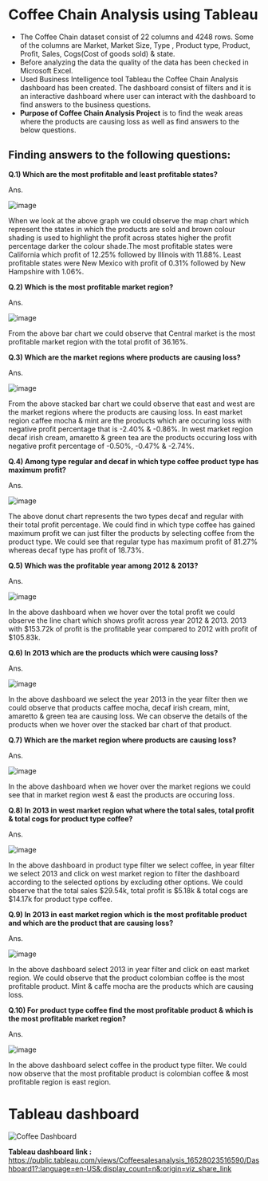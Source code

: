 # Coffee Chain Analysis using Tableau

* The Coffee Chain dataset consist of 22 columns and 4248 rows. Some of the columns are Market, Market Size, Type , Product type, Product, Profit, Sales, Cogs(Cost of goods sold) & state.
* Before analyzing the data the quality of the data has been checked in Microsoft Excel.
* Used Business Intelligence tool Tableau the Coffee Chain Analysis dashboard has been created. The dashboard consist of filters and it is an interactive dashboard where user can interact with the dashboard to find answers to the business questions.
* **Purpose of Coffee Chain Analysis Project** is to find the weak areas where the products are causing loss as well as find answers to the below questions.

## **Finding answers to the following questions**: 

**Q.1) Which are the most profitable and least profitable states?**

Ans. 

![image](https://user-images.githubusercontent.com/87359806/169056658-b0bd9cbb-e042-4604-b490-6144a239bf26.png)

When we look at the above graph we could observe the map chart which represent the states in which the products are sold and brown colour shading is used to highlight the profit across states higher the profit percentage darker the colour shade.The most profitable states were California which profit of 12.25% followed by Illinois with 11.88%.
Least profitable states were New Mexico with profit of 0.31% followed by New Hampshire with 1.06%.

**Q.2) Which is the most profitable market region?**

Ans.

![image](https://user-images.githubusercontent.com/87359806/169057996-50c56eaa-e323-44f1-92e3-6a7c373b8c77.png)

From the above bar chart we could observe that Central market is the most profitable market region with the total profit of 36.16%.

**Q.3) Which are the market regions where products are causing loss?**

Ans.

![image](https://user-images.githubusercontent.com/87359806/169059895-0abe3b39-2adb-4e59-9256-68d080cfc740.png)

From the above stacked bar chart we could observe that east and west are the market regions where the products are causing loss. In east market region caffee mocha & mint are the products which are occuring loss with negative profit percentage that is -2.40% & -0.86%. In west market region decaf irish cream, amaretto & green tea are the products occuring loss with negative profit percentage of -0.50%, -0.47% & -2.74%.

**Q.4) Among type regular and decaf in which type coffee product type has maximum profit?**

Ans.

![image](https://user-images.githubusercontent.com/87359806/169063843-69f8e47f-87ad-4d34-b0b5-b16fe1a2633f.png)

The above donut chart represents the two types decaf and regular with their total profit percentage. We could find in which type coffee has gained maximum profit we can just filter the products by selecting coffee from the product type. We could see that regular type has maximum profit of 81.27% whereas decaf type has profit of 18.73%.

**Q.5) Which was the profitable year among 2012 & 2013?**

Ans.

![image](https://user-images.githubusercontent.com/87359806/169067202-7adfe925-708a-4147-9c4c-d0fb0313b898.png)

In the above dashboard when we hover over the total profit we could observe the line chart which shows profit across year 2012 & 2013. 2013 with $153.72k of profit is the profitable year compared to 2012 with profit of $105.83k.

**Q.6) In 2013 which are the products which were causing loss?**

Ans.

![image](https://user-images.githubusercontent.com/87359806/169070286-1853751d-c23d-4319-bc88-3d8ef8544174.png)

In the above dashboard we select the year 2013 in the year filter then we could observe that products caffee mocha, decaf irish cream, mint, amaretto & green tea are causing loss. We can observe the details of the products when we hover over the stacked bar chart of that product. 

**Q.7) Which are the market region where products are causing loss?**

Ans.

![image](https://user-images.githubusercontent.com/87359806/169073182-8789fb35-0473-454f-8209-7a29a51ab079.png)

In the above dashboard when we hover over the market regions we could see that in market region west & east the products are occuring loss.

**Q.8) In 2013 in west market region what where the total sales, total profit & total cogs for product type coffee?**

Ans.

![image](https://user-images.githubusercontent.com/87359806/169074589-d5168fd8-605d-4c59-accd-6501860ec06b.png)

In the above dashboard in product type filter we select coffee, in year filter we select 2013 and click on west market region to filter the dashboard according to the selected options by excluding other options. We could observe that the total sales $29.54k, total profit is $5.18k & total cogs are $14.17k for product type coffee. 


**Q.9) In 2013 in east market region which is the most profitable product and which are the product that are causing loss?**

Ans.

![image](https://user-images.githubusercontent.com/87359806/169077229-ede79979-6176-4cf0-82ec-510e8e75377d.png)

In the above dashboard select 2013 in year filter and click on east market region. We could observe that the product colombian coffee is the most profitable product. Mint & caffe mocha are the products which are causing loss.

**Q.10) For product type coffee find the most profitable product & which is the most profitable market region?**

Ans.

![image](https://user-images.githubusercontent.com/87359806/169080390-a12fbf35-2933-46f4-af56-fcb7230d9891.png)

In the above dashboard select coffee in the product type filter. We could now observe that the most profitable product is colombian coffee & most profitable region is east region.

# **Tableau dashboard** 

![Coffee Dashboard](https://user-images.githubusercontent.com/87359806/169093727-86d8f2a8-f514-45b9-a9ff-26a1dba9f459.PNG)


**Tableau dashboard link :** https://public.tableau.com/views/Coffeesalesanalysis_16528023516590/Dashboard1?:language=en-US&:display_count=n&:origin=viz_share_link 
